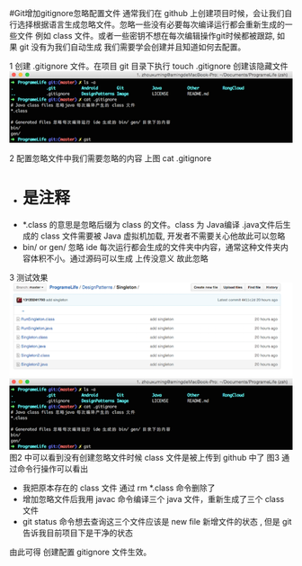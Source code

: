 #Git增加gitignore忽略配置文件
通常我们在 github 上创建项目时候，会让我们自行选择根据语言生成忽略文件。忽略一些没有必要每次编译运行都会重新生成的一些文件 例如 class 文件。或者一些密钥不想在每次编辑操作git时候都被跟踪, 如果 git 没有为我们自动生成 我们需要学会创建并且知道如何去配置。

1 创建 .gitignore 文件。在项目 git 目录下执行 touch .gitignore 创建该隐藏文件 <br>
![image](https://github.com/13120241790/ProgrameLife/blob/master/Image/git1.png)<br>

2 配置忽略文件中我们需要忽略的内容 上图 cat .gitignore
- # 是注释
- *.class 的意思是忽略后缀为 class 的文件。class 为 Java编译 .java文件后生成的 class 文件需要被 Java 虚拟机加载, 开发者不需要关心他故此可以忽略
- bin/ or gen/ 忽略 ide 每次运行都会生成的文件夹中内容，通常这种文件夹内容体积不小。通过源码可以生成 上传没意义 故此忽略

3 测试效果
![image](https://github.com/13120241790/ProgrameLife/blob/master/Image/git2.png)<br>
![image](https://github.com/13120241790/ProgrameLife/blob/master/Image/git1.png)<br>
图2 中可以看到没有创建忽略文件时候 class 文件是被上传到 github 中了
图3 通过命令行操作可以看出
- 我把原本存在的 class 文件 通过 rm *.class 命令删除了
- 增加忽略文件后我用 javac 命令编译三个 java 文件，重新生成了三个 class 文件
- git status 命令想去查询这三个文件应该是 new file 新增文件的状态 , 但是 git 告诉我目前项目下是干净的状态

由此可得 创建配置 gitignore 文件生效。
